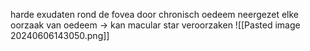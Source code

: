 harde exudaten rond de fovea
door chronisch oedeem neergezet
elke oorzaak van oedeem -> kan macular star veroorzaken
![[Pasted image 20240606143050.png]]